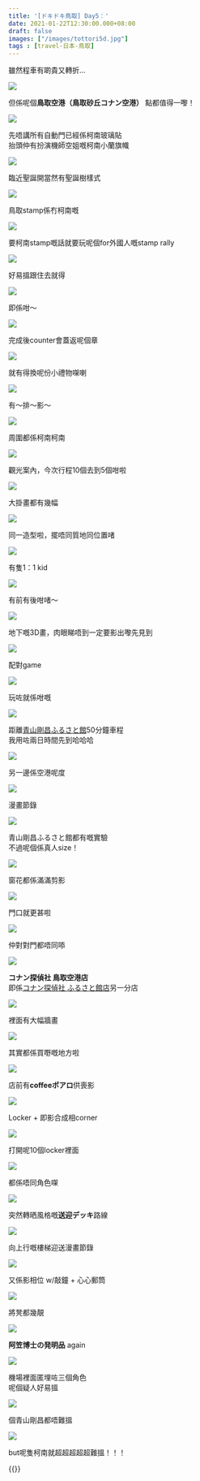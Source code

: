 ```yaml
---
title: '[ドキドキ鳥取] Day5：'
date: 2021-01-22T12:30:00.000+08:00
draft: false
images: ["/images/tottori5d.jpg"]
tags : [travel-日本-鳥取]
---
```


雖然程車有啲貴又轉折...

![](/images/tottori5d1.jpg)

但係呢個**鳥取空港（鳥取砂丘コナン空港）** 點都值得一嚟！  

![](/images/tottori5d2.jpg)

先唔講所有自動門已經係柯南玻璃貼  
抬頭仲有扮演機師空姐嘅柯南小蘭旗幟  

![](/images/tottori5d3.jpg)

臨近聖誕開當然有聖誕樹樣式  

![](/images/tottori5d4.jpg)

鳥取stamp係冇柯南嘅  

![](/images/tottori5d5.jpg)

要柯南stamp嘅話就要玩呢個for外國人嘅stamp rally  

![](/images/tottori5d6.jpg)

好易搵跟住去就得  

![](/images/tottori5d7.jpg)

即係咁～  

![](/images/tottori5d8.jpg)

完成後counter會蓋返呢個章  

![](/images/tottori5d9.jpg)

就有得換呢份小禮物㗎喇  

![](/images/tottori5d.jpg)

有～排～影～  

![](/images/tottori5d10.jpg)

周圍都係柯南柯南  

![](/images/tottori5d11.jpg)

觀光案內，今次行程10個去到5個咁啦  

![](/images/tottori5d12.jpg)

大掛畫都有幾幅  

![](/images/tottori5d13.jpg)

同一造型啦，擺唔同質地同位置啫  

![](/images/tottori5d14.jpg)

有隻1：1 kid  

![](/images/tottori5d15.jpg)

有前有後咁啫～  

![](/images/tottori5.jpg)

地下嘅3D畫，肉眼睇唔到一定要影出嚟先見到  

![](/images/tottori5d16.jpg)

配對game  

![](/images/tottori5d17.jpg)

玩咗就係咁嘅  

![](/images/tottori5d18.jpg)

距離[青山剛昌ふるさと館](https://hidie.net/tottori3x/)50分鐘車程  
我用咗兩日時間先到哈哈哈  

![](/images/tottori5d19.jpg)

另一邊係空港呢度  

![](/images/tottori5d20.jpg)

漫畫節錄  

![](/images/tottori5d21.jpg)

青山剛昌ふるさと館都有嘅實驗  
不過呢個係真人size！  

![](/images/tottori5d22.jpg)

窗花都係滿滿剪影  

![](/images/tottori5d23.jpg)

門口就更甚啦  

![](/images/tottori5d24.jpg)

仲對對門都唔同㖭  

![](/images/tottori5d25.jpg)

**コナン探偵社 鳥取空港店**  
即係[コナン探偵社 ふるさと館店](https://hidie.net/tottori3y/)另一分店  

![](/images/tottori5d26.jpg)

裡面有大幅牆畫  

![](/images/tottori5d27.jpg)

其實都係買嘢嘅地方啦  

![](/images/tottori5d28.jpg)

店前有**coffeeポアロ**供喪影  

![](/images/tottori5d29.jpg)

Locker + 即影合成相corner  

![](/images/tottori5d30.jpg)

打開呢10個locker裡面  

![](/images/tottori5d31.jpg)

都係唔同角色㗎  
  
![](/images/tottori5d32.jpg)

突然轉晒風格嘅**送迎デッキ**路線  

![](/images/tottori5d33.jpg)

向上行嘅樓梯迎送漫畫節錄  

![](/images/tottori5d34.jpg)

又係影相位 w/敲鐘 + 心心郵筒  

![](/images/tottori5d35.jpg)

將凳都幾靚  

![](/images/tottori5d36.jpg)

**阿笠博士の発明品** again  

![](/images/tottori5d37.jpg)

機場裡面匿埋咗三個角色  
呢個疑人好易搵  

![](/images/tottori5d38.jpg)

個青山剛昌都唔難搵  

![](/images/tottori5d39.jpg)

but呢隻柯南就超超超超超難搵！！！  

  
  
{{<tottori>}}  
